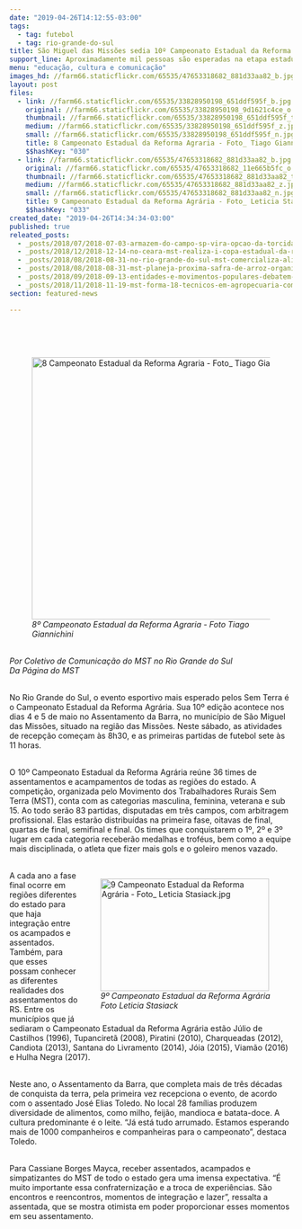 ```yaml
---
date: "2019-04-26T14:12:55-03:00"
tags:
  - tag: futebol
  - tag: rio-grande-do-sul
title: São Miguel das Missões sedia 10º Campeonato Estadual da Reforma Agrária
support_line: Aproximadamente mil pessoas são esperadas na etapa estadual
menu: "educação, cultura e comunicação"
images_hd: //farm66.staticflickr.com/65535/47653318682_881d33aa82_b.jpg
layout: post
files:
  - link: //farm66.staticflickr.com/65535/33828950198_651ddf595f_b.jpg
    original: //farm66.staticflickr.com/65535/33828950198_9d1621c4ce_o.jpg
    thumbnail: //farm66.staticflickr.com/65535/33828950198_651ddf595f_t.jpg
    medium: //farm66.staticflickr.com/65535/33828950198_651ddf595f_z.jpg
    small: //farm66.staticflickr.com/65535/33828950198_651ddf595f_n.jpg
    title: 8 Campeonato Estadual da Reforma Agraria - Foto_ Tiago Giannichini (1).jpg
    $$hashKey: "030"
  - link: //farm66.staticflickr.com/65535/47653318682_881d33aa82_b.jpg
    original: //farm66.staticflickr.com/65535/47653318682_11e665b5fc_o.jpg
    thumbnail: //farm66.staticflickr.com/65535/47653318682_881d33aa82_t.jpg
    medium: //farm66.staticflickr.com/65535/47653318682_881d33aa82_z.jpg
    small: //farm66.staticflickr.com/65535/47653318682_881d33aa82_n.jpg
    title: 9 Campeonato Estadual da Reforma Agrária - Foto_ Leticia Stasiack.jpg
    $$hashKey: "033"
created_date: "2019-04-26T14:34:34-03:00"
published: true
releated_posts:
  - _posts/2018/07/2018-07-03-armazem-do-campo-sp-vira-opcao-da-torcida-durante-a-copa-do-mundo.md
  - _posts/2018/12/2018-12-14-no-ceara-mst-realiza-i-copa-estadual-da-reforma-agraria.md
  - _posts/2018/08/2018-08-31-no-rio-grande-do-sul-mst-comercializa-alimentos-saudaveis-na-expointer.md
  - _posts/2018/08/2018-08-31-mst-planeja-proxima-safra-de-arroz-organico.md
  - _posts/2018/09/2018-09-13-entidades-e-movimentos-populares-debatem-lei-da-grilagem-no-rio-grande-do-sul.md
  - _posts/2018/11/2018-11-19-mst-forma-18-tecnicos-em-agropecuaria-com-habilitacao-em-agroecologia.md
section: featured-news

---
```

<p>&nbsp;</p>

<p>&nbsp;</p>

<figure class="image"><img alt="8 Campeonato Estadual da Reforma Agraria - Foto_ Tiago Giannichini (1).jpg" height="467" src="//farm66.staticflickr.com/65535/33828950198_651ddf595f_b.jpg" width="700" />
<figcaption><em>8&ordm; Campeonato Estadual da Reforma Agraria - Foto Tiago Giannichini </em></figcaption>
</figure>

<p><br />
<em>Por Coletivo de Comunica&ccedil;&atilde;o do MST no Rio Grande do Sul<br />
Da P&aacute;gina do MST</em><br />
&nbsp;</p>

<p>No Rio Grande do Sul, o evento esportivo mais esperado pelos Sem Terra &eacute; o Campeonato Estadual da Reforma Agr&aacute;ria. Sua 10&ordm; edi&ccedil;&atilde;o acontece nos dias 4 e 5 de maio no Assentamento da Barra, no munic&iacute;pio de S&atilde;o Miguel das Miss&otilde;es, situado na regi&atilde;o das Miss&otilde;es. Neste s&aacute;bado, as atividades de recep&ccedil;&atilde;o come&ccedil;am &agrave;s 8h30, e as primeiras partidas de futebol sete &agrave;s 11 horas.<br />
&nbsp;</p>

<p>O 10&ordm; Campeonato Estadual da Reforma Agr&aacute;ria re&uacute;ne 36 times de assentamentos e acampamentos de todas as regi&otilde;es do estado. A competi&ccedil;&atilde;o, organizada pelo Movimento dos Trabalhadores Rurais Sem Terra (MST), conta com as categorias masculina, feminina, veterana e sub 15. Ao todo ser&atilde;o 83 partidas, disputadas em tr&ecirc;s campos, com arbitragem profissional. Elas estar&atilde;o distribu&iacute;das na primeira fase, oitavas de final, quartas de final, semifinal e final. Os times que conquistarem o 1&ordm;, 2&ordm; e 3&ordm; lugar em cada categoria receber&atilde;o medalhas e trof&eacute;us, bem como a equipe mais disciplinada, o atleta que fizer mais gols e o goleiro menos vazado.<br />
&nbsp;</p>

<figure class="image" style="float:right"><img alt="9 Campeonato Estadual da Reforma Agrária - Foto_ Leticia Stasiack.jpg" height="200" src="//farm66.staticflickr.com/65535/47653318682_881d33aa82_b.jpg" width="300" />
<figcaption><em>9&ordm; Campeonato Estadual da Reforma Agrária<br />
Foto Leticia Stasiack</em></figcaption>
</figure>

<p>A cada ano a fase final ocorre em regi&otilde;es diferentes do estado para que haja integra&ccedil;&atilde;o entre os acampados e assentados. Tamb&eacute;m, para que esses possam conhecer as diferentes realidades dos assentamentos do RS. Entre os munic&iacute;pios que j&aacute; sediaram o Campeonato Estadual da Reforma Agr&aacute;ria est&atilde;o J&uacute;lio de Castilhos (1996), Tupanciret&atilde; (2008), Piratini (2010), Charqueadas (2012), Candiota (2013), Santana do Livramento (2014), J&oacute;ia (2015), Viam&atilde;o (2016) e Hulha Negra (2017).<br />
&nbsp;</p>

<p>Neste ano, o Assentamento da Barra, que completa mais de tr&ecirc;s d&eacute;cadas de conquista da terra, pela primeira vez recepciona o evento, de acordo com o assentado Jos&eacute; Elias Toledo. No local 28 fam&iacute;lias produzem diversidade de alimentos, como milho, feij&atilde;o, mandioca e batata-doce. A cultura predominante &eacute; o leite. &ldquo;J&aacute; est&aacute; tudo arrumado. Estamos esperando mais de 1000 companheiros e companheiras para o campeonato&rdquo;, destaca Toledo.<br />
&nbsp;</p>

<p>Para Cassiane Borges Mayca, receber assentados, acampados e simpatizantes do MST de todo o estado gera uma imensa expectativa. &ldquo;&Eacute; muito importante essa confraterniza&ccedil;&atilde;o e a troca de experi&ecirc;ncias. S&atilde;o encontros e reencontros, momentos de integra&ccedil;&atilde;o e lazer&rdquo;, ressalta a assentada, que se mostra otimista em poder proporcionar esses momentos em seu assentamento.</p>

<p>&nbsp;</p>
